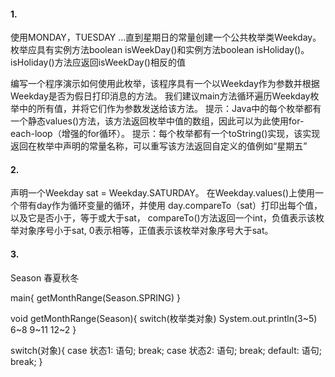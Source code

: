 #### 1.
使用MONDAY，TUESDAY ...直到星期日的常量创建一个公共枚举类Weekday。
枚举应具有实例方法boolean isWeekDay()和实例方法boolean isHoliday()。 
isHoliday()方法应返回isWeekDay()相反的值

编写一个程序演示如何使用此枚举，该程序具有一个以Weekday作为参数并根据Weekday是否为假日打印消息的方法。
我们建议main方法循环遍历Weekday枚举中的所有值，并将它们作为参数发送给该方法。
提示：Java中的每个枚举都有一个静态values()方法，该方法返回枚举中值的数组，因此可以为此使用for-each-loop（增强的for循环）。
提示：每个枚举都有一个toString()实现，该实现返回在枚举中声明的常量名称，可以重写该方法返回自定义的值例如“星期五”

#### 2.
声明一个Weekday sat = Weekday.SATURDAY。
在Weekday.values()上使用一个带有day作为循环变量的循环，并使用 day.compareTo（sat）打印出每个值，以及它是否小于，等于或大于sat，
compareTo()方法返回一个int，负值表示该枚举对象序号小于sat, 0表示相等，正值表示该枚举对象序号大于sat。


#### 3.
Season
春夏秋冬

main{
 getMonthRange(Season.SPRING)
}

void getMonthRange(Season){
switch(枚举类对象)
System.out.println(3~5)
6~8
9~11
12~2
}

switch(对象){
case 状态1:
    语句;
    break;
case 状态2:
    语句;
    break;
default:
    语句;
    break;
}


